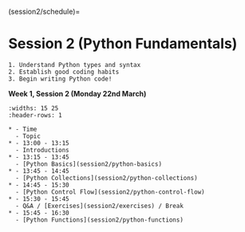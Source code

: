 (session2/schedule)=
# Session 2 (Python Fundamentals)

```{admonition} Aims / Outcomes / Expectations of Workshop:
1. Understand Python types and syntax
2. Establish good coding habits
3. Begin writing Python code!
```

**Week 1, Session 2 (Monday 22nd March)**

```{list-table}
:widths: 15 25
:header-rows: 1

* - Time
  - Topic
* - 13:00 - 13:15
  - Introductions
* - 13:15 - 13:45
  - [Python Basics](session2/python-basics)
* - 13:45 - 14:45
  - [Python Collections](session2/python-collections)
* - 14:45 - 15:30
  - [Python Control Flow](session2/python-control-flow)
* - 15:30 - 15:45
  - Q&A / [Exercises](session2/exercises) / Break
* - 15:45 - 16:30
  - [Python Functions](session2/python-functions)
```
